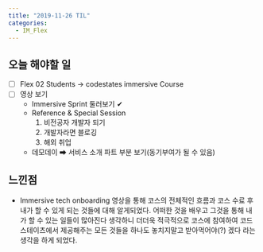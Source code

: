```yaml
---
title: "2019-11-26 TIL"
categories:
  - IM_Flex
---
```


## 오늘 해야할 일

- [ ] Flex 02 Students -> codestates immersive Course
- [ ] 영상 보기
    - Immersive Sprint 둘러보기 ✔
    - Reference & Special Session
      1. 비전공자 개발자 되기
      2. 개발자라면 블로깅
      3. 해외 취업
    - 데모데이 ➡ 서비스 소개 파트 부분 보기(동기부여가 될 수 있음)

## 느낀점
- Immersive tech onboarding 영상을 통해 코스의 전체적인 흐름과 코스 수료 후 내가 할 수 있게 되는 것들에 대해 알게되었다. 어떠한 것을 배우고 그것을 통해 내가 할 수 있는 일들이 많아진다 생각하니 더더욱 적극적으로 코스에 참여하여 코드스테이츠에서 제공해주는 모든 것들을 하나도 놓치지말고 받아먹어야(?) 겠다 라는 생각을 하게 되었다.



